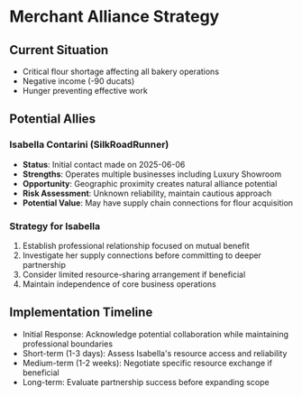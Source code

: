 # Merchant Alliance Strategy

## Current Situation
- Critical flour shortage affecting all bakery operations
- Negative income (-90 ducats)
- Hunger preventing effective work

## Potential Allies
### Isabella Contarini (SilkRoadRunner)
- **Status**: Initial contact made on 2025-06-06
- **Strengths**: Operates multiple businesses including Luxury Showroom
- **Opportunity**: Geographic proximity creates natural alliance potential
- **Risk Assessment**: Unknown reliability, maintain cautious approach
- **Potential Value**: May have supply chain connections for flour acquisition

### Strategy for Isabella
1. Establish professional relationship focused on mutual benefit
2. Investigate her supply connections before committing to deeper partnership
3. Consider limited resource-sharing arrangement if beneficial
4. Maintain independence of core business operations

## Implementation Timeline
- Initial Response: Acknowledge potential collaboration while maintaining professional boundaries
- Short-term (1-3 days): Assess Isabella's resource access and reliability
- Medium-term (1-2 weeks): Negotiate specific resource exchange if beneficial
- Long-term: Evaluate partnership success before expanding scope
